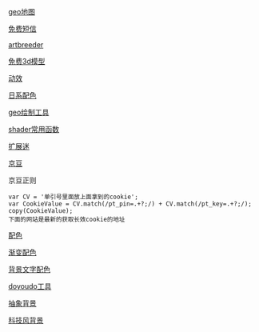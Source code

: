 [geo地图](http://datav.aliyun.com/tools/atlas/)

[免费短信](https://www.materialtools.com/SMSContent/1)

[artbreeder](https://www.artbreeder.com/create)

[免费3d模型](https://free3d.com/)

[动效](https://techbrood.com/?o=vote%20DESC&q=)

[日系配色](https://nipponcolors.com/)

[geo绘制工具](http://geojson.io/#map=4/26.51/-78.27)

[shader常用函数](https://www.cnblogs.com/gonghongmiao/p/10214387.html)

[扩展迷](https://www.extfans.com/)

[京豆](https://bean.m.jd.com/)

京豆正则

```
var CV = '单引号里面放上面拿到的cookie';
var CookieValue = CV.match(/pt_pin=.+?;/) + CV.match(/pt_key=.+?;/);
copy(CookieValue);
下面的网站是最新的获取长效cookie的地址
```

[配色](https://hexpalette.com/)

[渐变配色](https://colorsinspo.com/)

[背景文字配色](https://colorable.jxnblk.com/)

[doyoudo工具](https://www.doyoudo.com/tools)

[抽象背景](https://openbackgrounds.com/)

[科技风背景](https://freellustrations.com/)
